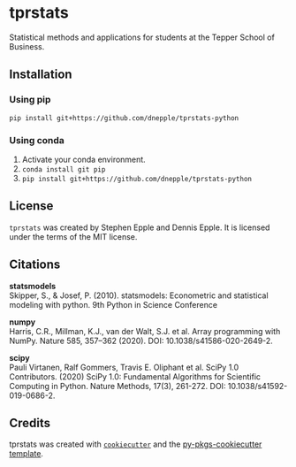 # tprstats

Statistical methods and applications for students at the Tepper School of Business.

## Installation

### Using pip
`pip install git+https://github.com/dnepple/tprstats-python`

### Using conda
1. Activate your conda environment.
2. `conda install git pip`
3. `pip install git+https://github.com/dnepple/tprstats-python`

## License

`tprstats` was created by Stephen Epple and Dennis Epple. It is licensed under the terms of the MIT license.

## Citations 
**statsmodels**  
Skipper, S., & Josef, P. (2010). statsmodels: Econometric and statistical modeling with python. 9th Python in Science Conference

**numpy**  
Harris, C.R., Millman, K.J., van der Walt, S.J. et al. Array programming with NumPy. Nature 585, 357–362 (2020). DOI: 10.1038/s41586-020-2649-2.

**scipy**  
Pauli Virtanen, Ralf Gommers, Travis E. Oliphant et al. SciPy 1.0 Contributors. (2020) SciPy 1.0: Fundamental Algorithms for Scientific Computing in Python. Nature Methods, 17(3), 261-272. DOI: 10.1038/s41592-019-0686-2.  

## Credits
tprstats was created with [`cookiecutter`](https://cookiecutter.readthedocs.io/en/latest/) and the [py-pkgs-cookiecutter template](https://github.com/py-pkgs/py-pkgs-cookiecutter).
